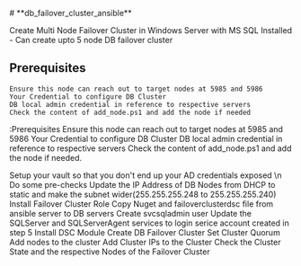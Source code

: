 <p> # **db_failover_cluster_ansible** </p> 
<p> Create Multi Node Failover Cluster in Windows Server with MS SQL Installed - Can create upto 5 node DB failover cluster </p>

## Prerequisites

    Ensure this node can reach out to target nodes at 5985 and 5986
    Your Credential to configure DB Cluster
    DB local admin credential in reference to respective servers
    Check the content of add_node.ps1 and add the node if needed


:Prerequisites
Ensure this node can reach out to target nodes at 5985 and 5986
Your Credential to configure DB Cluster
DB local admin credential in reference to respective servers
Check the content of add_node.ps1 and add the node if needed.

Setup your vault so that you don't end up your AD credentials exposed \n
Do some pre-checks 
Update the IP Address of DB Nodes from DHCP to static and make the subnet wider(255.255.255.248 to 255.255.255.240)
Install Failover Cluster Role
Copy Nuget and failoverclusterdsc file from ansible server to DB servers
Create svcsqladmin user
Update the SQLServer and SQLServerAgent services to login serice account created in step 5
Install DSC Module
Create DB Failover Cluster
Set Cluster Quorum
Add nodes to the cluster
Add Cluster IPs to the Cluster
Check the Cluster State and the respective Nodes of the Failover Cluster 
